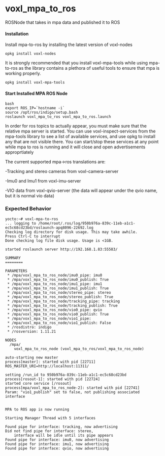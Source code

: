 # voxl_mpa_to_ros

ROSNode that takes in mpa data and published it to ROS

#### Installation
Install mpa-to-ros by installing the latest version of voxl-nodes
```
opkg install voxl-nodes
```

It is strongly recommended that you install voxl-mpa-tools while using mpa-to-ros as the library contains a plethora of useful tools to ensure that mpa is working properly.

```
opkg install voxl-mpa-tools
```


#### Start Installed MPA ROS Node
```
bash
export ROS_IP=`hostname -i`
source /opt/ros/indigo/setup.bash
roslaunch voxl_mpa_to_ros voxl_mpa_to_ros.launch
```
In order for ros topics to actually appear, you must make sure that the relative
mpa server is started. You can use voxl-inspect-services from the mpa-tools library
to see a list of available services, and use opkg to install any that are not visible there.
You can start/stop these services at any point while mpa to ros is running and it will close
and open advertisements approprtiately

The current supported mpa->ros translations are:  

-Tracking and stereo cameras from voxl-camera-server  

-Imu0 and Imu1 from voxl-imu-server  

-VIO data from voxl-qvio-server (the data will appear under the qvio name, but it is normal vio data)  

### Expected Behavior
```
yocto:~# voxl-mpa-to-ros
... logging to /home/root/.ros/log/950b976a-839c-11eb-a1c1-ec5c68cd23bd/roslaunch-apq8096-22692.log
Checking log directory for disk usage. This may take awhile.
Press Ctrl-C to interrupt
Done checking log file disk usage. Usage is <1GB.

started roslaunch server http://192.168.1.83:55583/

SUMMARY
========

PARAMETERS
 * /mpa/voxl_mpa_to_ros_node/imu0_pipe: imu0
 * /mpa/voxl_mpa_to_ros_node/imu0_publish: True
 * /mpa/voxl_mpa_to_ros_node/imu1_pipe: imu1
 * /mpa/voxl_mpa_to_ros_node/imu1_publish: True
 * /mpa/voxl_mpa_to_ros_node/stereo_pipe: stereo
 * /mpa/voxl_mpa_to_ros_node/stereo_publish: True
 * /mpa/voxl_mpa_to_ros_node/tracking_pipe: tracking
 * /mpa/voxl_mpa_to_ros_node/tracking_publish: True
 * /mpa/voxl_mpa_to_ros_node/vio0_pipe: qvio
 * /mpa/voxl_mpa_to_ros_node/vio0_publish: True
 * /mpa/voxl_mpa_to_ros_node/vio1_pipe: 
 * /mpa/voxl_mpa_to_ros_node/vio1_publish: False
 * /rosdistro: indigo
 * /rosversion: 1.11.21

NODES
  /mpa/
    voxl_mpa_to_ros_node (voxl_mpa_to_ros/voxl_mpa_to_ros_node)

auto-starting new master
process[master]: started with pid [22711]
ROS_MASTER_URI=http://localhost:11311/

setting /run_id to 950b976a-839c-11eb-a1c1-ec5c68cd23bd
process[rosout-1]: started with pid [22724]
started core service [/rosout]
process[mpa/voxl_mpa_to_ros_node-2]: started with pid [22741]
Param: "vio1_publish" set to false, not publishing associated interface


MPA to ROS app is now running

Starting Manager Thread with 5 interfaces

Found pipe for interface: tracking, now advertising
Did not find pipe for interface: stereo,
    interface will be idle until its pipe appears
Found pipe for interface: imu0, now advertising
Found pipe for interface: imu1, now advertising
Found pipe for interface: qvio, now advertising
```
